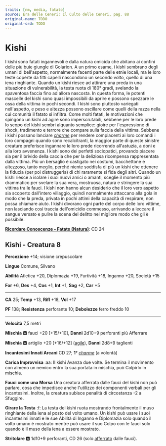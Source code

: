 ```yaml
---
traits: [nm, media, fatato]
source: Era delle Ceneri: Il Culto delle Ceneri, pag. 88
original-name: TODO
original-srd: TODO
---
```


# Kishi

I kishi sono fatati ingannevoli e dalla natura omicida che abitano ai confini delle più buie giungle di Golarion. A un primo esame, i kishi sembrano degli umani di bell'aspetto, normalmente facenti parte delle etnie locali, ma le loro teste coperte da fitti capelli nascondono un secondo volto, quello di una iena ringhiante. Quando un kishi riesce ad attirare una preda in una situazione di vulnerabilità, la testa ruota di 180° gradi, svelando la spaventosa faccia fino ad allora nascosta. In questa forma, le potenti mascelle del kishi sono quasi impossibili da aprire e possono spezzare le ossa della vittima in pochi secondi. I kishi sono piuttosto variegati nell'aspetto, e peso e altezza possono oscillare come quelli della razza nella cui comunità il fatato si infiltra. Come molti fatati, le motivazioni che spingono un kishi ad agire sono imperscrutabili, sebbene per le loro prede lo scopo del kishi sembri alquanto semplice: gioire per l'espressione di shock, tradimento e terrore che compare sulla faccia della vittima. Sebbene i kishi possano lanciare *[charme](/incantesimi/charme)* per rendere compiacenti ai loro comandi i loro compagni quando sono recalcitranti, la maggior parte di queste sinistre creature preferisce ingannare le loro prede ricorrendo all'astuzia, a doni e alla loro avvenenza. I kishi sono dei perfetti sociopatici, provando piacere sia per il brivido della caccia che per la deliziosa ricompensa rappresentata dalla vittima. Più un bersaglio è castigato nei costumi, bacchettone e altezzoso, tanto meglio, perché niente soddisfa di più un kishi che ottenere la fiducia (per poi distruggerla) di chi raramente si fida degli altri. Quando un kishi riesce a isolare i suoi nuovi amici o amanti, sceglie il momento più drammatico per svelare la sua vera, mostruosa, natura e stringere la sua vittima tra le fauci. I kishi non hanno alcun desiderio che il loro vero aspetto sia scoperto dall'intero villaggio, quindi normalmente attaccano alla gola in modo che la preda, privata in pochi attimi della capacità di respirare, non possa chiamare aiuto. I kishi divorano ogni parte del corpo delle loro vittime, non lasciando così traccia dell'omicidio commesso, arrivando a leccare il sangue versato e pulire la scena del delitto nel migliore modo che gli è possibile.

**[Ricordare Conoscenze - Fatato (Natura)](/azioni/ricordare-conoscenze)**: CD 24

## Kishi - Creatura 8

**Percezione** +14; visione crepuscolare

**Lingue** Comune, Silvano

**Abilità** Atletica +20, Diplomazia +19, Furtività +18, Inganno +20, Società +15

**For** +6, **Des** +4, **Cos** +1, **Int** +1, **Sag** +2, **Car** +5

***

**CA** 25; **Temp** +13, **Rifl** +18, **Vol** +17

**PF** 138; **Resistenza** perforante 10; **Debolezze** ferro freddo 10

***

**Velocità** 7,5 metri

**Mischia** :a: fauci +20 \[+15/+10], **Danni** 2d10+9 perforanti più Afferrare

**Mischia** :a: artiglio +20 \[+16/+12] ([agile](/tratti/agile)), **Danni** 2d8+9 taglienti

**Incantesimi Innati Arcani** CD 27; **1°** *[charme](/incantesimi/charme)* (a volontà)

**Carica Improvvisa** :aa: Il kishi Avanza due volte. Se termina il movimento con almeno un nemico entro la sua portata in mischia, può Colpirlo in mischia.

**Fauci come una Morsa** Una creatura afferrata dalle fauci del kishi non può parlare, cosa che impedisce anche l'utilizzo dei componenti verbali per gli incantesimi. Inoltre, la creatura subisce penalità di circostanza -2 a Sfuggire.

**Girare la Testa** :f: La testa del kishi ruota mostrando frontalmente il muso ringhiante della iena al posto del volto umano. Un kishi può usare i suoi incantesimi innati e le sue Abilità di Inganno e Diplomazia solo quando il volto umano è mostrato mentre può usare il suo Colpo con le fauci solo quando è il muso della iena a essere mostrato.

**Stritolare** :a: 1d10+9 perforanti, CD 26 (solo [afferrato](/condizioni/afferrato) dalle fauci).
